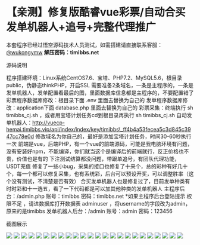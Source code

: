 # 【亲测】修复版酷睿vue彩票/自动合买发单机器人+追号+完整代理推广

本套程序已经过悟空源码技术人员测试，如需搭建请直接联系客服：[@wukongymw](http://t.me/wukongymw)
**解压密码：timibbs.net**

源码说明

程序搭建环境：Linux系统CentOS7.6、宝塔、PHP7.2、MySQL5.6，根目录public，伪静态thinkPHP，开启SSL
需要准备2条域名，一条是主程序的，一条是发单机器人，发单配置看最后的图，里面数据库信息都是主程序的，不要配置错了
彩票程序数据库修改：根目录下面 .env 里面去替换为自己的
发单程序数据库修改：application下面 database.php 里面去替换为自己的
彩票采集：终端执行 sh timibbs\_cj.sh ，或者用宝塔计划任务cd到根目录再执行 sh timibbs\_cj.sh
自动发单机器人：http://vuecp-hemai.timibbs.vip/api/index/index/key/timibbs\_ff4b4a53fecea5c3d845c3947cc78e0d
修改域名为你自己的，最好是添加宝塔计划任务，时间30-60秒执行一次
前端是vue，后端PHP，有一个vue的前端源码，可能是我电脑环境有问题，没有安装好npm，不能编译，你们就当这个是编译后的前端就行，反正价格也不贵，价值也是有的
下注测试结算都没问题，带跟单追号，有团队代理功能，USDT充值
修复了一些小bug，采集的接口也修复了十来个，总的彩种有好几十个，每一个都可以修复采集，也有系统彩，后台可以预设开奖，可以调整胜率（这个没有测试，不清楚是否有效）
合买发单机器人也是修复过了，目前发单种类有时时彩和十一选五，看了一下代码都是可以加其他种类的发单机器人
主程序后台：/admin.php
账号：timibbs
密码：timibbs.net
\*如果主程序后台登陆提示 权限不足 ，请进数据库打开数据表 adminuser ，将username的字段改为admin，原来的是timibbs
发单机器人后台：/admin
账号：admin
密码：123456

截图展示

[![](https://wukongymw.com/wp-content/uploads/2024/01/1704590759-117f34e46ea7dd8.jpg)](https://wukongymw.com/wp-content/uploads/2024/01/1704590759-117f34e46ea7dd8.jpg)
[![](https://wukongymw.com/wp-content/uploads/2024/01/1704590760-c34d2e07eca3139.jpg)](https://wukongymw.com/wp-content/uploads/2024/01/1704590760-c34d2e07eca3139.jpg)
[![](https://wukongymw.com/wp-content/uploads/2024/01/1704590761-5044f3a69964bcf.jpg)](https://wukongymw.com/wp-content/uploads/2024/01/1704590761-5044f3a69964bcf.jpg)
[![](https://wukongymw.com/wp-content/uploads/2024/01/1704590762-9ed856c7e385428.jpg)](https://wukongymw.com/wp-content/uploads/2024/01/1704590762-9ed856c7e385428.jpg)
[![](https://wukongymw.com/wp-content/uploads/2024/01/1704590763-ee0448497bcc249.jpg)](https://wukongymw.com/wp-content/uploads/2024/01/1704590763-ee0448497bcc249.jpg)
[![](https://wukongymw.com/wp-content/uploads/2024/01/1704590765-2246e92ffe62f97.jpg)](https://wukongymw.com/wp-content/uploads/2024/01/1704590765-2246e92ffe62f97.jpg)
[![](https://wukongymw.com/wp-content/uploads/2024/01/1704590766-962b5ba46c13cba.jpg)](https://wukongymw.com/wp-content/uploads/2024/01/1704590766-962b5ba46c13cba.jpg)
[![](https://wukongymw.com/wp-content/uploads/2024/01/1704590767-c4bc817cc848fcc.jpg)](https://wukongymw.com/wp-content/uploads/2024/01/1704590767-c4bc817cc848fcc.jpg)
[![](https://wukongymw.com/wp-content/uploads/2024/01/1704590769-1fcf094324abec2.jpg)](https://wukongymw.com/wp-content/uploads/2024/01/1704590769-1fcf094324abec2.jpg)
[![](https://wukongymw.com/wp-content/uploads/2024/01/1704590770-0eb293330752578.jpg)](https://wukongymw.com/wp-content/uploads/2024/01/1704590770-0eb293330752578.jpg)
[![](https://wukongymw.com/wp-content/uploads/2024/01/1704590771-2266bd216ce040e.jpg)](https://wukongymw.com/wp-content/uploads/2024/01/1704590771-2266bd216ce040e.jpg)
[![](https://wukongymw.com/wp-content/uploads/2024/01/1704590771-068571a0e85a931.jpg)](https://wukongymw.com/wp-content/uploads/2024/01/1704590771-068571a0e85a931.jpg)
[![](https://wukongymw.com/wp-content/uploads/2024/01/1704590772-8a6c28c8f14ec9c.jpg)](https://wukongymw.com/wp-content/uploads/2024/01/1704590772-8a6c28c8f14ec9c.jpg)
[![](https://wukongymw.com/wp-content/uploads/2024/01/1704590773-215193c3b71089e.jpg)](https://wukongymw.com/wp-content/uploads/2024/01/1704590773-215193c3b71089e.jpg)
[![](https://wukongymw.com/wp-content/uploads/2024/01/1704590774-51a96839951cada.jpg)](https://wukongymw.com/wp-content/uploads/2024/01/1704590774-51a96839951cada.jpg)
[![](https://wukongymw.com/wp-content/uploads/2024/01/1704590775-a1e6f3ca33d5d8a.jpg)](https://wukongymw.com/wp-content/uploads/2024/01/1704590775-a1e6f3ca33d5d8a.jpg)
[![](https://wukongymw.com/wp-content/uploads/2024/01/1704590777-48d3cfecb3e8dee.jpg)](https://wukongymw.com/wp-content/uploads/2024/01/1704590777-48d3cfecb3e8dee.jpg)
[![](https://wukongymw.com/wp-content/uploads/2024/01/1704590778-dcd78999b78fe21.jpg)](https://wukongymw.com/wp-content/uploads/2024/01/1704590778-dcd78999b78fe21.jpg)
[![](https://wukongymw.com/wp-content/uploads/2024/01/1704590779-3b100b35291388b.jpg)](https://wukongymw.com/wp-content/uploads/2024/01/1704590779-3b100b35291388b.jpg)
[![](https://wukongymw.com/wp-content/uploads/2024/01/1704590780-ff54a7f5796f0a8.jpg)](https://wukongymw.com/wp-content/uploads/2024/01/1704590780-ff54a7f5796f0a8.jpg)
[![](https://wukongymw.com/wp-content/uploads/2024/01/1704590782-cdea9678c5ae369.jpg)](https://wukongymw.com/wp-content/uploads/2024/01/1704590782-cdea9678c5ae369.jpg)
[![](https://wukongymw.com/wp-content/uploads/2024/01/1704590784-b68c5f27fa14ce3.jpg)](https://wukongymw.com/wp-content/uploads/2024/01/1704590784-b68c5f27fa14ce3.jpg)
[![](https://wukongymw.com/wp-content/uploads/2024/01/1704590785-c25b053283bf52b.jpg)](https://wukongymw.com/wp-content/uploads/2024/01/1704590785-c25b053283bf52b.jpg)
[![](https://wukongymw.com/wp-content/uploads/2024/01/1704590787-d7396405dd4beb1.jpg)](https://wukongymw.com/wp-content/uploads/2024/01/1704590787-d7396405dd4beb1.jpg)